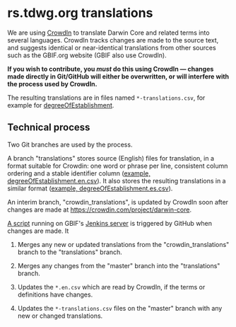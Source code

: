 # rs.tdwg.org translations

We are using [CrowdIn](https://crowdin.com/project/darwin-core) to translate Darwin Core and related terms into several languages.  CrowdIn tracks changes are made to the source text, and suggests identical or near-identical translations from other sources such as the GBIF.org website  (GBIF also use CrowdIn).

**If you wish to contribute, you *must* do this using CrowdIn — changes made directly in Git/GitHub will either be overwritten, or will interfere with the process used by CrowdIn.**

The resulting translations are in files named `*-translations.csv`, for example for [degreeOfEstablishment](./degreeOfEstablishment/degreeOfEstablishment-translations.csv).

## Technical process

Two Git branches are used by the process.

A branch "translations" stores source (English) files for translation, in a format suitable for Crowdin: one word or phrase per line, consistent column ordering and a stable identifier column ([example, degreeOfEstablishment.en.csv](https://github.com/tdwg/rs.tdwg.org/blob/translations/degreeOfEstablishment/degreeOfEstablishment.en.csv)).  It also stores the resulting translations in a similar format ([example, degreeOfEstablishment.es.csv](https://github.com/tdwg/rs.tdwg.org/blob/translations/degreeOfEstablishment/degreeOfEstablishment.es.csv)).

An interim branch, "crowdin_translations", is updated by CrowdIn soon after changes are made at https://crowdin.com/project/darwin-core.

[A script](https://github.com/tdwg/rs.tdwg.org/blob/translations/process/translations/build-translations.py) running on GBIF's [Jenkins server](https://builds.gbif.org/job/rs.tdwg.org-translations/) is triggered by GitHub when changes are made.  It

1. Merges any new or updated translations from the "crowdin_translations" branch to the "translations" branch.

2. Merges any changes from the "master" branch into the "translations" branch.

3. Updates the `*.en.csv` which are read by CrowdIn, if the terms or definitions have changes.

4. Updates the `*-translations.csv` files on the "master" branch with any new or changed translations.


